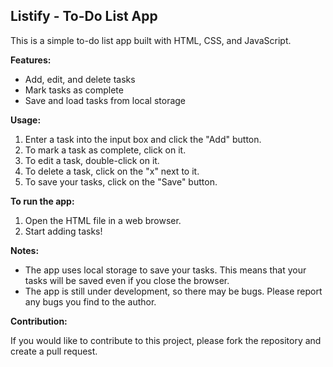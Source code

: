 ## Listify - To-Do List App

This is a simple to-do list app built with HTML, CSS, and JavaScript.

**Features:**

* Add, edit, and delete tasks
* Mark tasks as complete
* Save and load tasks from local storage

**Usage:**

1. Enter a task into the input box and click the "Add" button.
2. To mark a task as complete, click on it.
3. To edit a task, double-click on it.
4. To delete a task, click on the "x" next to it.
5. To save your tasks, click on the "Save" button.

**To run the app:**

1. Open the HTML file in a web browser.
2. Start adding tasks!

**Notes:**

* The app uses local storage to save your tasks. This means that your tasks will be saved even if you close the browser.
* The app is still under development, so there may be bugs. Please report any bugs you find to the author.

**Contribution:**

If you would like to contribute to this project, please fork the repository and create a pull request.
